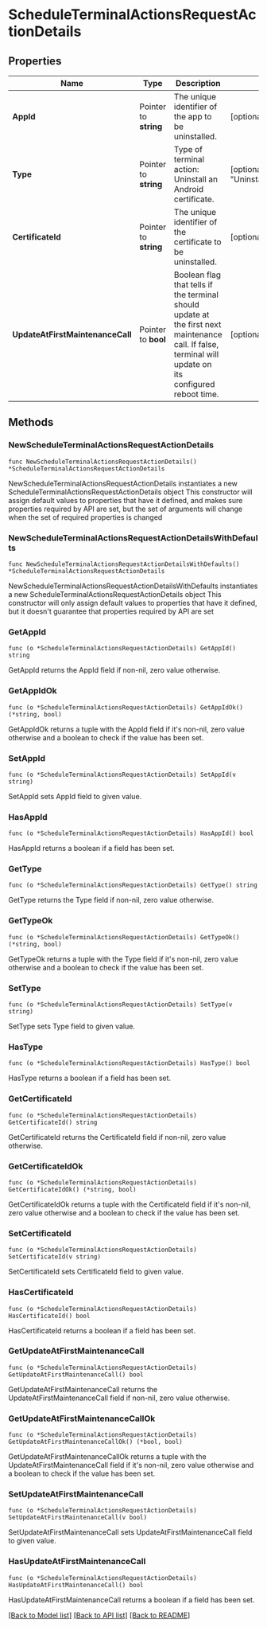 # ScheduleTerminalActionsRequestActionDetails

## Properties

Name | Type | Description | Notes
------------ | ------------- | ------------- | -------------
**AppId** | Pointer to **string** | The unique identifier of the app to be uninstalled. | [optional] 
**Type** | Pointer to **string** | Type of terminal action: Uninstall an Android certificate. | [optional] [default to "UninstallAndroidCertificate"]
**CertificateId** | Pointer to **string** | The unique identifier of the certificate to be uninstalled. | [optional] 
**UpdateAtFirstMaintenanceCall** | Pointer to **bool** | Boolean flag that tells if the terminal should update at the first next maintenance call. If false, terminal will update on its configured reboot time. | [optional] 

## Methods

### NewScheduleTerminalActionsRequestActionDetails

`func NewScheduleTerminalActionsRequestActionDetails() *ScheduleTerminalActionsRequestActionDetails`

NewScheduleTerminalActionsRequestActionDetails instantiates a new ScheduleTerminalActionsRequestActionDetails object
This constructor will assign default values to properties that have it defined,
and makes sure properties required by API are set, but the set of arguments
will change when the set of required properties is changed

### NewScheduleTerminalActionsRequestActionDetailsWithDefaults

`func NewScheduleTerminalActionsRequestActionDetailsWithDefaults() *ScheduleTerminalActionsRequestActionDetails`

NewScheduleTerminalActionsRequestActionDetailsWithDefaults instantiates a new ScheduleTerminalActionsRequestActionDetails object
This constructor will only assign default values to properties that have it defined,
but it doesn't guarantee that properties required by API are set

### GetAppId

`func (o *ScheduleTerminalActionsRequestActionDetails) GetAppId() string`

GetAppId returns the AppId field if non-nil, zero value otherwise.

### GetAppIdOk

`func (o *ScheduleTerminalActionsRequestActionDetails) GetAppIdOk() (*string, bool)`

GetAppIdOk returns a tuple with the AppId field if it's non-nil, zero value otherwise
and a boolean to check if the value has been set.

### SetAppId

`func (o *ScheduleTerminalActionsRequestActionDetails) SetAppId(v string)`

SetAppId sets AppId field to given value.

### HasAppId

`func (o *ScheduleTerminalActionsRequestActionDetails) HasAppId() bool`

HasAppId returns a boolean if a field has been set.

### GetType

`func (o *ScheduleTerminalActionsRequestActionDetails) GetType() string`

GetType returns the Type field if non-nil, zero value otherwise.

### GetTypeOk

`func (o *ScheduleTerminalActionsRequestActionDetails) GetTypeOk() (*string, bool)`

GetTypeOk returns a tuple with the Type field if it's non-nil, zero value otherwise
and a boolean to check if the value has been set.

### SetType

`func (o *ScheduleTerminalActionsRequestActionDetails) SetType(v string)`

SetType sets Type field to given value.

### HasType

`func (o *ScheduleTerminalActionsRequestActionDetails) HasType() bool`

HasType returns a boolean if a field has been set.

### GetCertificateId

`func (o *ScheduleTerminalActionsRequestActionDetails) GetCertificateId() string`

GetCertificateId returns the CertificateId field if non-nil, zero value otherwise.

### GetCertificateIdOk

`func (o *ScheduleTerminalActionsRequestActionDetails) GetCertificateIdOk() (*string, bool)`

GetCertificateIdOk returns a tuple with the CertificateId field if it's non-nil, zero value otherwise
and a boolean to check if the value has been set.

### SetCertificateId

`func (o *ScheduleTerminalActionsRequestActionDetails) SetCertificateId(v string)`

SetCertificateId sets CertificateId field to given value.

### HasCertificateId

`func (o *ScheduleTerminalActionsRequestActionDetails) HasCertificateId() bool`

HasCertificateId returns a boolean if a field has been set.

### GetUpdateAtFirstMaintenanceCall

`func (o *ScheduleTerminalActionsRequestActionDetails) GetUpdateAtFirstMaintenanceCall() bool`

GetUpdateAtFirstMaintenanceCall returns the UpdateAtFirstMaintenanceCall field if non-nil, zero value otherwise.

### GetUpdateAtFirstMaintenanceCallOk

`func (o *ScheduleTerminalActionsRequestActionDetails) GetUpdateAtFirstMaintenanceCallOk() (*bool, bool)`

GetUpdateAtFirstMaintenanceCallOk returns a tuple with the UpdateAtFirstMaintenanceCall field if it's non-nil, zero value otherwise
and a boolean to check if the value has been set.

### SetUpdateAtFirstMaintenanceCall

`func (o *ScheduleTerminalActionsRequestActionDetails) SetUpdateAtFirstMaintenanceCall(v bool)`

SetUpdateAtFirstMaintenanceCall sets UpdateAtFirstMaintenanceCall field to given value.

### HasUpdateAtFirstMaintenanceCall

`func (o *ScheduleTerminalActionsRequestActionDetails) HasUpdateAtFirstMaintenanceCall() bool`

HasUpdateAtFirstMaintenanceCall returns a boolean if a field has been set.


[[Back to Model list]](../README.md#documentation-for-models) [[Back to API list]](../README.md#documentation-for-api-endpoints) [[Back to README]](../README.md)



